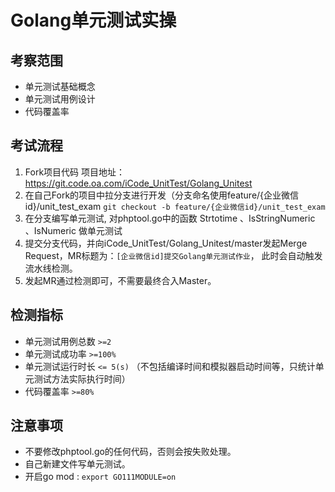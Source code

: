 # Golang单元测试实操

## 考察范围

- 单元测试基础概念
- 单元测试用例设计
- 代码覆盖率

## 考试流程
1. Fork项目代码 项目地址：https://git.code.oa.com/iCode_UnitTest/Golang_Unitest
2. 在自己Fork的项目中拉分支进行开发（分支命名使用feature/{企业微信id}/unit_test_exam `git checkout -b feature/{企业微信id}/unit_test_exam`
3. 在分支编写单元测试, 对phptool.go中的函数 Strtotime 、IsStringNumeric 、IsNumeric 做单元测试
4. 提交分支代码，并向iCode_UnitTest/Golang_Unitest/master发起Merge Request，MR标题为：` [企业微信id]提交Golang单元测试作业 `， 此时会自动触发流水线检测。
5. 发起MR通过检测即可，不需要最终合入Master。

## 检测指标

- 单元测试用例总数  `>=2`
- 单元测试成功率    `>=100%`
- 单元测试运行时长 `<= 5(s)` （不包括编译时间和模拟器启动时间等，只统计单元测试方法实际执行时间）
- 代码覆盖率 `>=80%`

## 注意事项

- 不要修改phptool.go的任何代码，否则会按失败处理。
- 自己新建文件写单元测试。
- 开启go mod : ```export GO111MODULE=on```

